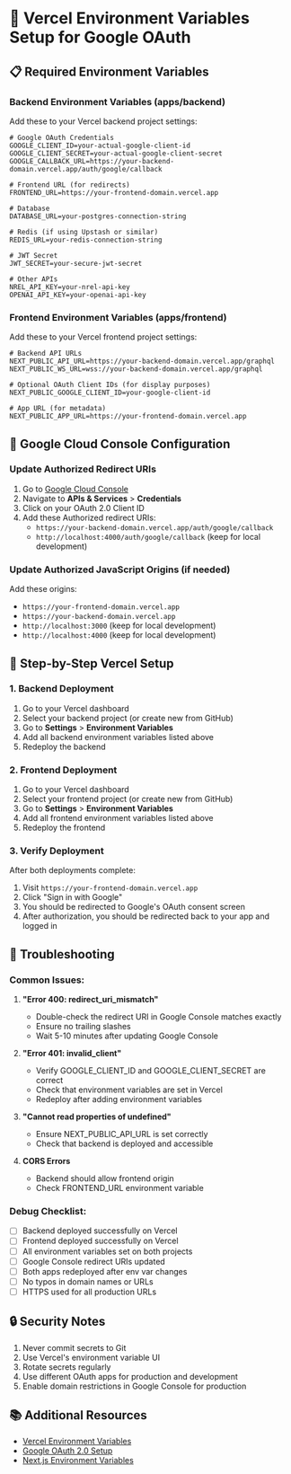# 🚀 Vercel Environment Variables Setup for Google OAuth

## 📋 Required Environment Variables

### Backend Environment Variables (apps/backend)

Add these to your Vercel backend project settings:

```env
# Google OAuth Credentials
GOOGLE_CLIENT_ID=your-actual-google-client-id
GOOGLE_CLIENT_SECRET=your-actual-google-client-secret
GOOGLE_CALLBACK_URL=https://your-backend-domain.vercel.app/auth/google/callback

# Frontend URL (for redirects)
FRONTEND_URL=https://your-frontend-domain.vercel.app

# Database
DATABASE_URL=your-postgres-connection-string

# Redis (if using Upstash or similar)
REDIS_URL=your-redis-connection-string

# JWT Secret
JWT_SECRET=your-secure-jwt-secret

# Other APIs
NREL_API_KEY=your-nrel-api-key
OPENAI_API_KEY=your-openai-api-key
```

### Frontend Environment Variables (apps/frontend)

Add these to your Vercel frontend project settings:

```env
# Backend API URLs
NEXT_PUBLIC_API_URL=https://your-backend-domain.vercel.app/graphql
NEXT_PUBLIC_WS_URL=wss://your-backend-domain.vercel.app/graphql

# Optional OAuth Client IDs (for display purposes)
NEXT_PUBLIC_GOOGLE_CLIENT_ID=your-google-client-id

# App URL (for metadata)
NEXT_PUBLIC_APP_URL=https://your-frontend-domain.vercel.app
```

## 🔧 Google Cloud Console Configuration

### Update Authorized Redirect URIs

1. Go to [Google Cloud Console](https://console.cloud.google.com/)
2. Navigate to **APIs & Services** > **Credentials**
3. Click on your OAuth 2.0 Client ID
4. Add these Authorized redirect URIs:
   - `https://your-backend-domain.vercel.app/auth/google/callback`
   - `http://localhost:4000/auth/google/callback` (keep for local development)

### Update Authorized JavaScript Origins (if needed)

Add these origins:
- `https://your-frontend-domain.vercel.app`
- `https://your-backend-domain.vercel.app`
- `http://localhost:3000` (keep for local development)
- `http://localhost:4000` (keep for local development)

## 📝 Step-by-Step Vercel Setup

### 1. Backend Deployment

1. Go to your Vercel dashboard
2. Select your backend project (or create new from GitHub)
3. Go to **Settings** > **Environment Variables**
4. Add all backend environment variables listed above
5. Redeploy the backend

### 2. Frontend Deployment

1. Go to your Vercel dashboard
2. Select your frontend project (or create new from GitHub)
3. Go to **Settings** > **Environment Variables**
4. Add all frontend environment variables listed above
5. Redeploy the frontend

### 3. Verify Deployment

After both deployments complete:

1. Visit `https://your-frontend-domain.vercel.app`
2. Click "Sign in with Google"
3. You should be redirected to Google's OAuth consent screen
4. After authorization, you should be redirected back to your app and logged in

## 🐛 Troubleshooting

### Common Issues:

1. **"Error 400: redirect_uri_mismatch"**
   - Double-check the redirect URI in Google Console matches exactly
   - Ensure no trailing slashes
   - Wait 5-10 minutes after updating Google Console

2. **"Error 401: invalid_client"**
   - Verify GOOGLE_CLIENT_ID and GOOGLE_CLIENT_SECRET are correct
   - Check that environment variables are set in Vercel
   - Redeploy after adding environment variables

3. **"Cannot read properties of undefined"**
   - Ensure NEXT_PUBLIC_API_URL is set correctly
   - Check that backend is deployed and accessible

4. **CORS Errors**
   - Backend should allow frontend origin
   - Check FRONTEND_URL environment variable

### Debug Checklist:

- [ ] Backend deployed successfully on Vercel
- [ ] Frontend deployed successfully on Vercel
- [ ] All environment variables set on both projects
- [ ] Google Console redirect URIs updated
- [ ] Both apps redeployed after env var changes
- [ ] No typos in domain names or URLs
- [ ] HTTPS used for all production URLs

## 🔒 Security Notes

1. Never commit secrets to Git
2. Use Vercel's environment variable UI
3. Rotate secrets regularly
4. Use different OAuth apps for production and development
5. Enable domain restrictions in Google Console for production

## 📚 Additional Resources

- [Vercel Environment Variables](https://vercel.com/docs/concepts/projects/environment-variables)
- [Google OAuth 2.0 Setup](https://developers.google.com/identity/protocols/oauth2)
- [Next.js Environment Variables](https://nextjs.org/docs/basic-features/environment-variables)